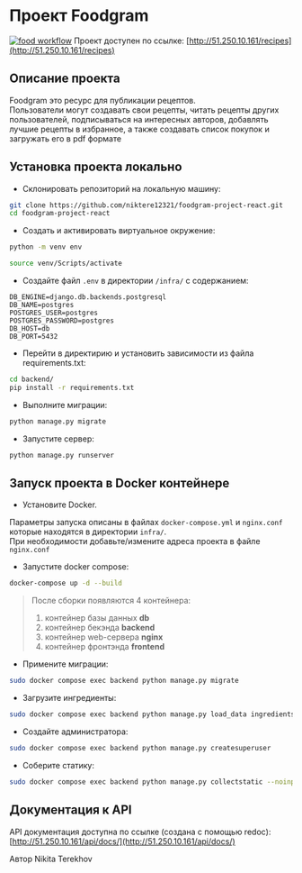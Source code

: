 # Проект Foodgram
[![food workflow](https://github.com/niktere12321/foodgram-project-react/actions/workflows/main.yml/badge.svg)](https://github.com/niktere12321/foodgram-project-react/actions/workflows/main.yml)
Проект доступен по ссылке:
[http://51.250.10.161/recipes](http://51.250.10.161/recipes)

## Описание проекта

Foodgram это ресурс для публикации рецептов.  
Пользователи могут создавать свои рецепты, читать рецепты других пользователей, подписываться на интересных авторов, добавлять лучшие рецепты в избранное, а также создавать список покупок и загружать его в pdf формате

## Установка проекта локально

* Склонировать репозиторий на локальную машину:
```bash
git clone https://github.com/niktere12321/foodgram-project-react.git
cd foodgram-project-react
```

* Cоздать и активировать виртуальное окружение:

```bash
python -m venv env
```

```bash
source venv/Scripts/activate
```

* Cоздайте файл `.env` в директории `/infra/` с содержанием:

```
DB_ENGINE=django.db.backends.postgresql
DB_NAME=postgres
POSTGRES_USER=postgres
POSTGRES_PASSWORD=postgres
DB_HOST=db
DB_PORT=5432
```

* Перейти в директирию и установить зависимости из файла requirements.txt:

```bash
cd backend/
pip install -r requirements.txt
```

* Выполните миграции:

```bash
python manage.py migrate
```

* Запустите сервер:
```bash
python manage.py runserver
```

## Запуск проекта в Docker контейнере
* Установите Docker.

Параметры запуска описаны в файлах `docker-compose.yml` и `nginx.conf` которые находятся в директории `infra/`.  
При необходимости добавьте/измените адреса проекта в файле `nginx.conf`

* Запустите docker compose:
```bash
docker-compose up -d --build
```  
  > После сборки появляются 4 контейнера:
  > 1. контейнер базы данных **db**
  > 2. контейнер бекэнда **backend**
  > 3. контейнер web-сервера **nginx**
  > 4. контейнер фронтэнда **frontend**
* Примените миграции:
```bash
sudo docker compose exec backend python manage.py migrate
```
* Загрузите ингредиенты:
```bash
sudo docker compose exec backend python manage.py load_data ingredients.json
```
* Создайте администратора:
```bash
sudo docker compose exec backend python manage.py createsuperuser
```
* Соберите статику:
```bash
sudo docker compose exec backend python manage.py collectstatic --noinput
```

## Документация к API
API документация доступна по ссылке (создана с помощью redoc):
[http://51.250.10.161/api/docs/](http://51.250.10.161/api/docs/)

Автор
Nikita Terekhov